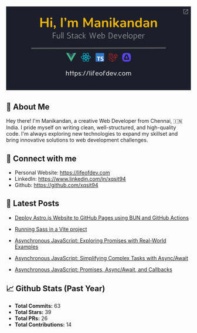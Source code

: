 <p align="center">
  <a href="https://lifeofdev.com">
    <img
      src="assets/signature.png"
      alt="Hi, 👋 I'm Manikandan. Full-Stack Web Developer (https://lifeofdev.com)."
      title="Hi, 👋 I'm Manikandan. Full-Stack Web Developer (https://lifeofdev.com)."
    />
  </a>
</p>

## 🤔 About Me

Hey there! I'm Manikandan, a creative Web Developer from Chennai, 🇮🇳 India. I pride myself on writing clean, well-structured, and high-quality code. I'm always exploring new technologies to expand my skillset and bring innovative solutions to web development challenges.

## 🤝 Connect with me

- Personal Website: https://lifeofdev.com
- LinkedIn: https://www.linkedin.com/in/xqsit94
- Github: https://github.com/xqsit94

## 📝 Latest Posts

- [Deploy Astro.js Website to GitHub Pages using BUN and GitHub Actions](https://lifeofdev.com/deploy-astrojs-website-github-pages-using-bun-github-actions/)

- [Running Sass in a Vite project](https://lifeofdev.com/running-sass-vite-project/)

- [Asynchronous JavaScript: Exploring Promises with Real-World Examples](https://lifeofdev.com/asynchronous-javascript-exploring-promises-real-world-examples/)

- [Asynchronous JavaScript: Simplifying Complex Tasks with Async/Await](https://lifeofdev.com/asynchronous-javascript-simplifying-complex-tasks-async-await/)

- [Asynchronous JavaScript: Promises, Async/Await, and Callbacks](https://lifeofdev.com/asynchronous-javascript-promises-async-await-callbacks/)


## 📈 Github Stats (Past Year)

- **Total Commits:** 63
- **Total Stars:** 39
- **Total PRs:** 26
- **Total Contributions:** 14